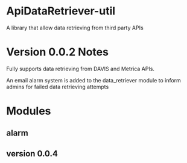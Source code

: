 # ApiDataRetriever-util
A library that allow data retrieving from third party APIs

# Version 0.0.2 Notes
Fully supports data retrieving from DAVIS and Metrica APIs.

An email alarm system is added to the data_retriever module to
inform admins for failed data retrieving attempts

# Modules
## alarm
## version 0.0.4

